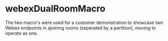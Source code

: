 # webexDualRoomMacro

The two macro's were used for a customer demonstration to showcase two Webex endpoints in ajoining rooms (seperated by a partition), moving to operate as one.
